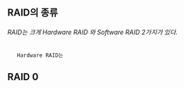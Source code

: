 ## RAID의 종류
###### RAID는 크게 Hardware RAID 와 Software RAID 2가지가 있다.  
       Hardware RAID는 
## RAID 0
##### 
